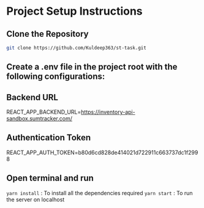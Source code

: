 # Project Setup Instructions

## Clone the Repository

```bash
git clone https://github.com/Kuldeep363/st-task.git
```

## Create a .env file in the project root with the following configurations:

## Backend URL
REACT_APP_BACKEND_URL=https://inventory-api-sandbox.sumtracker.com/

## Authentication Token
REACT_APP_AUTH_TOKEN=b80d6cd828de414021d722911c663737dc1f2998

## Open terminal and run
```yarn install``` : To install all the dependencies required
```yarn start``` : To run the server on localhost